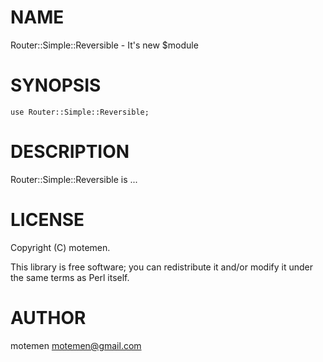 # NAME

Router::Simple::Reversible - It's new $module

# SYNOPSIS

    use Router::Simple::Reversible;

# DESCRIPTION

Router::Simple::Reversible is ...

# LICENSE

Copyright (C) motemen.

This library is free software; you can redistribute it and/or modify
it under the same terms as Perl itself.

# AUTHOR

motemen <motemen@gmail.com>
